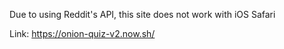 Due to using Reddit's API, this site does not work with iOS Safari

Link: https://onion-quiz-v2.now.sh/
